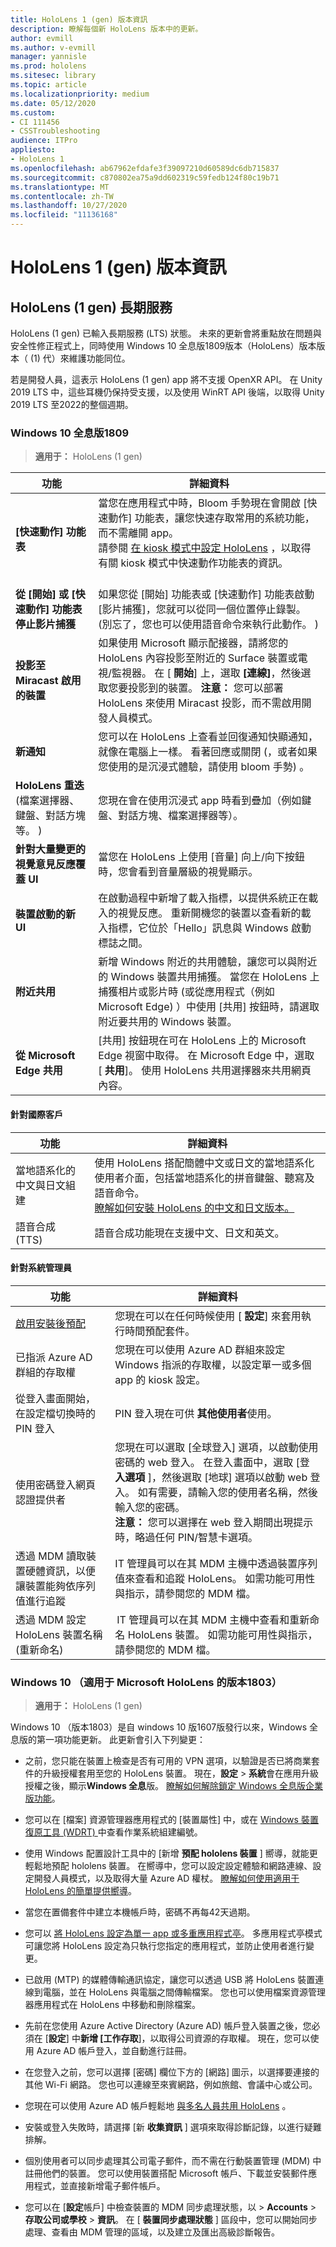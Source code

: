 ```yaml
---
title: HoloLens 1 (gen) 版本資訊
description: 瞭解每個新 HoloLens 版本中的更新。
author: evmill
ms.author: v-evmill
manager: yannisle
ms.prod: hololens
ms.sitesec: library
ms.topic: article
ms.localizationpriority: medium
ms.date: 05/12/2020
ms.custom:
- CI 111456
- CSSTroubleshooting
audience: ITPro
appliesto:
- HoloLens 1
ms.openlocfilehash: ab67962efdafe3f39097210d60589dc6db715837
ms.sourcegitcommit: c870802ea75a9dd602319c59fedb124f80c19b71
ms.translationtype: MT
ms.contentlocale: zh-TW
ms.lasthandoff: 10/27/2020
ms.locfileid: "11136168"
---
```

# HoloLens 1 (gen) 版本資訊

## HoloLens (1 gen) 長期服務
HoloLens (1 gen) 已輸入長期服務 (LTS) 狀態。 未來的更新會將重點放在問題與安全性修正程式上，同時使用 Windows 10 全息版1809版本（HoloLens）版本版本（ (1) 代）來維護功能同位。

若是開發人員，這表示 HoloLens (1 gen) app 將不支援 OpenXR API。  在 Unity 2019 LTS 中，這些耳機仍保持受支援，以及使用 WinRT API 後端，以取得 Unity 2019 LTS 至2022的整個週期。

### Windows 10 全息版1809

> **適用于：** HoloLens (1 gen) 

| 功能 | 詳細資料 |
|---|---|
| **[快速動作] 功能表** | 當您在應用程式中時，Bloom 手勢現在會開啟 [快速動作] 功能表，讓您快速存取常用的系統功能，而不需離開 app。 <br> 請參閱 [在 kiosk 模式中設定 HoloLens](hololens-kiosk.md) ，以取得有關 kiosk 模式中快速動作功能表的資訊。<br><br> |
| **從 [開始] 或 [快速動作] 功能表停止影片捕獲** | 如果您從 [開始] 功能表或 [快速動作] 功能表啟動 [影片捕獲]，您就可以從同一個位置停止錄製。  (別忘了，您也可以使用語音命令來執行此動作。 )  |
| **投影至 Miracast 啟用的裝置** | 如果使用 Microsoft 顯示配接器，請將您的 HoloLens 內容投影至附近的 Surface 裝置或電視/監視器。  在 [ **開始**] 上，選取 **[連線]**，然後選取您要投影到的裝置。 **注意：** 您可以部署 HoloLens 來使用 Miracast 投影，而不需啟用開發人員模式。 |
| **新通知** | 您可以在 HoloLens 上查看並回復通知快顯通知，就像在電腦上一樣。 看著回應或關閉 (，或者如果您使用的是沉浸式體驗，請使用 bloom 手勢) 。 |
| **HoloLens 重迭**<br> (檔案選擇器、鍵盤、對話方塊等。 )  | 您現在會在使用沉浸式 app 時看到疊加（例如鍵盤、對話方塊、檔案選擇器等）。 |
| **針對大量變更的視覺意見反應覆蓋 UI** | 當您在 HoloLens 上使用 [音量] 向上/向下按鈕時，您會看到音量層級的視覺顯示。 |
| **裝置啟動的新 UI** | 在啟動過程中新增了載入指標，以提供系統正在載入的視覺反應。 重新開機您的裝置以查看新的載入指標，它位於「Hello」訊息與 Windows 啟動標誌之間。 |
| **附近共用** | 新增 Windows 附近的共用體驗，讓您可以與附近的 Windows 裝置共用捕獲。 當您在 HoloLens 上捕獲相片或影片時 (或從應用程式（例如 Microsoft Edge) ）中使用 [共用] 按鈕時，請選取附近要共用的 Windows 裝置。 |
| **從 Microsoft Edge 共用** | [共用] 按鈕現在可在 HoloLens 上的 Microsoft Edge 視窗中取得。 在 Microsoft Edge 中，選取 [ **共用**]。 使用 HoloLens 共用選擇器來共用網頁內容。 |

#### 針對國際客戶

| 功能 | 詳細資料 |
| --- | --- |
| 當地語系化的中文與日文組建 | 使用 HoloLens 搭配簡體中文或日文的當地語系化使用者介面，包括當地語系化的拼音鍵盤、聽寫及語音命令。<br>[瞭解如何安裝 HoloLens 的中文和日文版本。](hololens1-install-localized.md) |
| 語音合成 (TTS)  | 語音合成功能現在支援中文、日文和英文。 |

#### 針對系統管理員

| 功能 |  詳細資料  |
|---|----|
| [啟用安裝後預配](hololens-provisioning.md) | 您現在可以在任何時候使用 [ **設定**] 來套用執行時間預配套件。 |
| 已指派 Azure AD 群組的存取權 | 您現在可以使用 Azure AD 群組來設定 Windows 指派的存取權，以設定單一或多個 app 的 kiosk 設定。 |
| 從登入畫面開始，在設定檔切換時的 PIN 登入 | PIN 登入現在可供 **其他使用者**使用。 |
| 使用密碼登入網頁認證提供者 | 您現在可以選取 [全球登入] 選項，以啟動使用密碼的 web 登入。 在登入畫面中，選取 [登 **入選項** ]，然後選取 [地球] 選項以啟動 web 登入。 如有需要，請輸入您的使用者名稱，然後輸入您的密碼。 <br>**注意：** 您可以選擇在 web 登入期間出現提示時，略過任何 PIN/智慧卡選項。 |
| 透過 MDM 讀取裝置硬體資訊，以便讓裝置能夠依序列值進行追蹤 | IT 管理員可以在其 MDM 主機中透過裝置序列值來查看和追蹤 HoloLens。 如需功能可用性與指示，請參閱您的 MDM 檔。 |
| 透過 MDM 設定 HoloLens 裝置名稱 (重新命名)  | IT 管理員可以在其 MDM 主機中查看和重新命名 HoloLens 裝置。 如需功能可用性與指示，請參閱您的 MDM 檔。 |

### Windows 10 （適用于 Microsoft HoloLens 的版本1803）

> **適用于：** HoloLens (1 gen) 

Windows 10 （版本1803）是自 windows 10 版1607版發行以來，Windows 全息版的第一項功能更新。 此更新會引入下列變更：

- 之前，您只能在裝置上檢查是否有可用的 VPN 選項，以驗證是否已將商業套件的升級授權套用至您的 HoloLens 裝置。 現在，**設定**  >  **系統**會在應用升級授權之後，顯示**Windows 全息**版。 [瞭解如何解除鎖定 Windows 全息版企業版功能](hololens1-upgrade-enterprise.md)。

- 您可以在 [檔案] 資源管理器應用程式的 [裝置屬性] 中，或在 [Windows 裝置復原工具 (WDRT) ](https://support.microsoft.com/help/12379/windows-10-mobile-device-recovery-tool-faq)中查看作業系統組建編號。
- 使用 Windows 配置設計工具中的 [新增 **預配 hololens 裝置** ] 嚮導，就能更輕鬆地預配 hololens 裝置。 在嚮導中，您可以設定設定體驗和網路連線、設定開發人員模式，以及取得大量 Azure AD 權杖。 [瞭解如何使用適用于 HoloLens 的簡單提供嚮導](hololens-provisioning.md#provisioning-package-hololens-wizard)。

- 當您在置備套件中建立本機帳戶時，密碼不再每42天過期。

- 您可以 [將 HoloLens 設定為單一 app 或多重應用程式亭](hololens-kiosk.md)。 多應用程式亭模式可讓您將 HoloLens 設定為只執行您指定的應用程式，並防止使用者進行變更。

- 已啟用 (MTP) 的媒體傳輸通訊協定，讓您可以透過 USB 將 HoloLens 裝置連線到電腦，並在 HoloLens 與電腦之間傳輸檔案。 您也可以使用檔案資源管理器應用程式在 HoloLens 中移動和刪除檔案。

- 先前在您使用 Azure Active Directory (Azure AD) 帳戶登入裝置之後，您必須在 [**設定**] 中**新增 [工作存取**]，以取得公司資源的存取權。 現在，您可以使用 Azure AD 帳戶登入，並自動進行註冊。

- 在您登入之前，您可以選擇 [密碼] 欄位下方的 [網路] 圖示，以選擇要連接的其他 Wi-Fi 網路。 您也可以連線至來賓網路，例如旅館、會議中心或公司。

- 您現在可以使用 Azure AD 帳戶輕鬆地 [與多名人員共用 HoloLens](hololens-multiple-users.md) 。

- 安裝或登入失敗時，請選擇 [新 **收集資訊** ] 選項來取得診斷記錄，以進行疑難排解。

- 個別使用者可以同步處理其公司電子郵件，而不需在行動裝置管理 (MDM) 中註冊他們的裝置。 您可以使用裝置搭配 Microsoft 帳戶、下載並安裝郵件應用程式，並直接新增電子郵件帳戶。

- 您可以在 [**設定**帳戶] 中檢查裝置的 MDM 同步處理狀態，以  >  **Accounts**  >  **存取公司或學校**  >  **資訊**。 在 [ **裝置同步處理狀態** ] 區段中，您可以開始同步處理、查看由 MDM 管理的區域，以及建立及匯出高級診斷報告。

